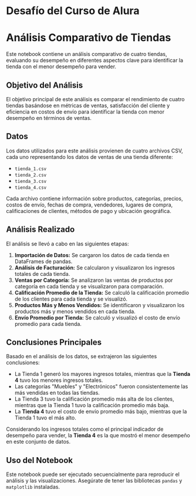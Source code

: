 # Desafío del Curso de Alura

# Análisis Comparativo de Tiendas
Este notebook contiene un análisis comparativo de cuatro tiendas, evaluando su desempeño en diferentes aspectos clave para identificar la tienda con el menor desempeño para vender.

## Objetivo del Análisis

El objetivo principal de este análisis es comparar el rendimiento de cuatro tiendas basándose en métricas de ventas, satisfacción del cliente y eficiencia en costos de envío para identificar la tienda con menor desempeño en términos de ventas.

## Datos

Los datos utilizados para este análisis provienen de cuatro archivos CSV, cada uno representando los datos de ventas de una tienda diferente:

- `tienda_1.csv`
- `tienda_2.csv`
- `tienda_3.csv`
- `tienda_4.csv`

Cada archivo contiene información sobre productos, categorías, precios, costos de envío, fechas de compra, vendedores, lugares de compra, calificaciones de clientes, métodos de pago y ubicación geográfica.

## Análisis Realizado

El análisis se llevó a cabo en las siguientes etapas:

1.  **Importación de Datos:** Se cargaron los datos de cada tienda en DataFrames de pandas.
2.  **Análisis de Facturación:** Se calcularon y visualizaron los ingresos totales de cada tienda.
3.  **Ventas por Categoría:** Se analizaron las ventas de productos por categoría en cada tienda y se visualizaron para comparación.
4.  **Calificación Promedio de la Tienda:** Se calculó la calificación promedio de los clientes para cada tienda y se visualizó.
5.  **Productos Más y Menos Vendidos:** Se identificaron y visualizaron los productos más y menos vendidos en cada tienda.
6.  **Envío Promedio por Tienda:** Se calculó y visualizó el costo de envío promedio para cada tienda.

## Conclusiones Principales

Basado en el análisis de los datos, se extrajeron las siguientes conclusiones:

*   La Tienda 1 generó los mayores ingresos totales, mientras que la **Tienda 4** tuvo los menores ingresos totales.
*   Las categorías "Muebles" y "Electrónicos" fueron consistentemente las más vendidas en todas las tiendas.
*   La Tienda 3 tuvo la calificación promedio más alta de los clientes, mientras que la Tienda 1 tuvo la calificación promedio más baja.
*   La **Tienda 4** tuvo el costo de envío promedio más bajo, mientras que la Tienda 1 tuvo el más alto.

Considerando los ingresos totales como el principal indicador de desempeño para vender, la **Tienda 4** es la que mostró el menor desempeño en este conjunto de datos.

## Uso del Notebook

Este notebook puede ser ejecutado secuencialmente para reproducir el análisis y las visualizaciones. Asegúrate de tener las bibliotecas `pandas` y `matplotlib` instaladas.
